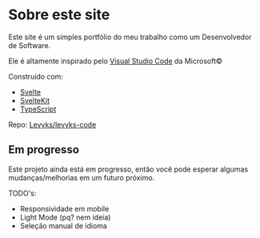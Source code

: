 # Sobre este site

Este site é um simples portfólio do meu trabalho como um Desenvolvedor de Software.

Ele é altamente inspirado pelo [Visual Studio Code](https://code.visualstudio.com) da Microsoft©

Construído com:

- [Svelte](https://svelte.dev)
- [SvelteKit](https://kit.svelte.dev)
- [TypeScript](https://www.typescriptlang.org)

Repo:
[Levyks/levyks-code](https://github.com/Levyks/levyks-code)

## Em progresso

Este projeto ainda está em progresso, então você pode esperar algumas mudanças/melhorias em um futuro próximo.

TODO's:
- Responsividade em mobile
- Light Mode (pq? nem ideia)
- Seleção manual de idioma